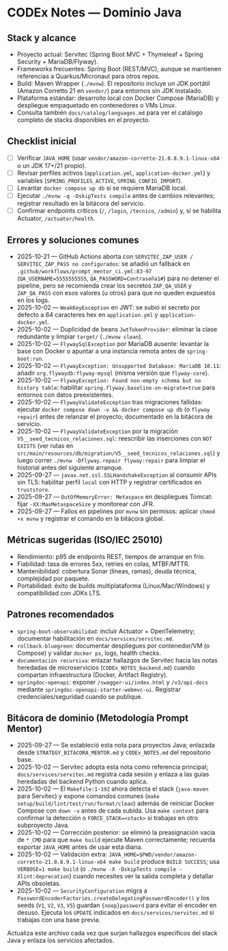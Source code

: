 # CODEx Notes — Dominio Java

## Stack y alcance
- Proyecto actual: Servitec (Spring Boot MVC + Thymeleaf + Spring Security + MariaDB/Flyway).
- Frameworks frecuentes: Spring Boot (REST/MVC), aunque se mantienen referencias a Quarkus/Micronaut para otros repos.
- Build: Maven Wrapper (`./mvnw`). El repositorio incluye un JDK portátil (Amazon Corretto 21 en `vendor/`) para entornos sin JDK instalado.
- Plataforma estándar: desarrollo local con Docker Compose (MariaDB) y despliegue empaquetado en contenedores o VMs Linux.
- Consulta también `docs/catalog/languages.md` para ver el catálogo completo de stacks disponibles en el proyecto.

## Checklist inicial
- [ ] Verificar `JAVA_HOME` (usar `vendor/amazon-corretto-21.0.8.9.1-linux-x64` o un JDK 17+/21 propio).
- [ ] Revisar perfiles activos (`application.yml`, `application-docker.yml`) y variables (`SPRING_PROFILES_ACTIVE`, `SPRING_CONFIG_IMPORT`).
- [ ] Levantar `docker compose up db` si se requiere MariaDB local.
- [ ] Ejecutar `./mvnw -q -DskipTests compile` antes de cambios relevantes; registrar resultado en la bitácora del servicio.
- [ ] Confirmar endpoints críticos (`/`, `/login`, `/tecnico`, `/admin`) y, si se habilita Actuator, `/actuator/health`.

## Errores y soluciones comunes
- 2025-10-21 — GitHub Actions aborta con `SERVITEC_ZAP_USER / SERVITEC_ZAP_PASS no configurados`: se añadió un fallback en `.github/workflows/prompt_mentor_ci.yml:83-97` (`QA_USERNAME=5555555555`, `QA_PASSWORD=Contraseña1#`) para no detener el pipeline, pero se recomienda crear los secretos `ZAP_QA_USER` y `ZAP_QA_PASS` con esos valores (u otros) para que no queden expuestos en los logs.
- 2025-10-02 — `WeakKeyException` en JWT: se subió el secreto por defecto a 64 caracteres hex en `application.yml` y `application-docker.yml`.
- 2025-10-02 — Duplicidad de beans `JwtTokenProvider`: eliminar la clase redundante y limpiar `target/` (`./mvnw clean`).
- 2025-10-02 — `FlywaySqlException` por MariaDB ausente: levantar la base con Docker o apuntar a una instancia remota antes de `spring-boot:run`.
- 2025-10-02 — `FlywayException: Unsupported Database: MariaDB 10.11`: añadir `org.flywaydb:flyway-mysql` (misma versión que `flyway-core`).
- 2025-10-02 — `FlywayException: Found non-empty schema but no history table`: habilitar `spring.flyway.baseline-on-migrate=true` para entornos con datos preexistentes.
- 2025-10-02 — `FlywayValidateException` tras migraciones fallidas: ejecutar `docker compose down -v && docker compose up db` (o `flyway repair`) antes de relanzar el proyecto; documentado en la bitácora de servicio.
- 2025-10-02 — `FlywayValidateException` por la migración `V5__seed_tecnicos_relaciones.sql`: reescribir las inserciones con `NOT EXISTS` (ver rutas en `src/main/resources/db/migration/V5__seed_tecnicos_relaciones.sql`) y luego correr `./mvnw -Dflyway.repair flyway:repair` para limpiar el historial antes del siguiente arranque.
- 2025-09-27 — `javax.net.ssl.SSLHandshakeException` al consumir APIs sin TLS: habilitar perfil `local` con HTTP y registrar certificados en `truststore`.
- 2025-09-27 — `OutOfMemoryError: Metaspace` en despliegues Tomcat: fijar `-XX:MaxMetaspaceSize` y monitorear con JFR.
- 2025-09-27 — Fallos en pipelines por `mvnw` sin permisos: aplicar `chmod +x mvnw` y registrar el comando en la bitácora global.

## Métricas sugeridas (ISO/IEC 25010)
- Rendimiento: p95 de endpoints REST, tiempos de arranque en frío.
- Fiabilidad: tasa de errores 5xx, retries en colas, MTBF/MTTR.
- Mantenibilidad: cobertura Sonar (líneas, ramas), deuda técnica, complejidad por paquete.
- Portabilidad: éxito de builds multiplataforma (Linux/Mac/Windows) y compatibilidad con JDKs LTS.

## Patrones recomendados
- `spring-boot-observabilidad`: incluir Actuator + OpenTelemetry; documentar habilitación en `docs/services/servitec.md`.
- `rollback-bluegreen`: documentar despliegues por contenedor/VM (o Compose) y validar `docker ps`, logs, health checks.
- `documentación recursiva`: enlazar hallazgos de Servitec hacia las notas heredadas de microservicios (`CODEx_NOTES_backend.md`) cuando compartan infraestructura (Docker, Artifact Registry).
- `springdoc-openapi`: exponer `/swagger-ui/index.html` y `/v3/api-docs` mediante `springdoc-openapi-starter-webmvc-ui`. Registrar credenciales/seguridad cuando se publique.

## Bitácora de dominio (Metodología Prompt Mentor)
- 2025-09-27 — Se estableció esta nota para proyectos Java; enlazada desde `STRATEGY_BITACORA_MENTOR.md` y `CODEx_NOTES.md` del repositorio base.
- 2025-10-02 — Servitec adopta esta nota como referencia principal; `docs/services/servitec.md` registra cada sesión y enlaza a las guías heredadas del backend Python cuando aplica.
- 2025-10-02 — El `Makefile:1-192` ahora detecta el stack (`java-maven` para Servitec) y expone comandos comunes (`make setup/build/lint/test/run/format/clean`) además de reiniciar Docker Compose con `down -v` antes de cada subida. Usa `make context` para confirmar la detección o `FORCE_STACK=<stack>` si trabajas en otro subproyecto Java.
- 2025-10-02 — Corrección posterior: se eliminó la preasignación vacía de `*_CMD` para que `make build` ejecute Maven correctamente; recuerda exportar `JAVA_HOME` antes de usar esta diana.
- 2025-10-02 — Validación extra: `JAVA_HOME=$PWD/vendor/amazon-corretto-21.0.8.9.1-linux-x64 make build` produce `BUILD SUCCESS`; usa `VERBOSE=1 make build` (o `./mvnw -X -DskipTests compile -Xlint:deprecation`) cuando necesites ver la salida completa y detallar APIs obsoletas.
- 2025-10-02 — `SecurityConfiguration` migra a `PasswordEncoderFactories.createDelegatingPasswordEncoder()` y los seeds (`V1`, `V2`, `V3`, `V5`) guardan `{noop}password` para evitar el encoder en desuso. Ejecuta los `UPDATE` indicados en `docs/services/servitec.md` si trabajas con una base previa.

Actualiza este archivo cada vez que surjan hallazgos específicos del stack Java y enlaza los servicios afectados.

